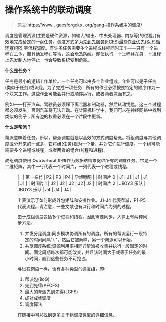 # 操作系统中的联动调度

> 原文:[https://www . geesforgeks . org/gang-操作系统中的调度/](https://www.geeksforgeeks.org/gang-scheduling-in-operating-system/)

调度是管理资源(主要是硬件资源，如输入/输出、中央处理器、内存等)的过程。)有效地完成给定的一组任务。调度方式多为[先到先服务(FCFS)](https://www.geeksforgeeks.org/program-for-fcfs-cpu-scheduling-set-1/)[最短作业优先(SJF)](https://www.geeksforgeeks.org/program-for-shortest-job-first-or-sjf-cpu-scheduling-set-1-non-preemptive/)[循环赛(RR)](https://www.geeksforgeeks.org/program-round-robin-scheduling-set-1/) 等流程调度。有许多任务需要多个进程或线程同时工作——只有一个进程在工作，而其他进程在等待，这会危及系统。即使执行一个进程并在另一个进程上先发制人地停止，也会导致系统受到危害。

**什么是任务？**

任务是最小的逻辑工作单位。一个任务可以由多个作业组成。作业可以是子任务(类似于任务)或流程。为了完成一项任务，所有的作业必须按照特定的顺序作为一个块来工作。这些作业可能会并行或顺序运行，或者两者兼而有之。

例如——打开汽车。驾驶员必须踩下离合器和制动器，然后转动钥匙。这三个过程都必须发生，否则汽车将无法启动。在计算机科学中，我们可以在神经网络中找到类似的例子；所有边的权重必须在一个片段中更新。

**什么是帮派？**

帮派意味着任务。所以，帮派调度就是以高效的方式调度帮派。将组调度与其他调度区分开来的一点是，它将组(任务)视为一个量，并对它们进行调度。一个组可能需要多个进程或线程，或者两者的组合(线程和进程)。

成组调度使用 Outsterhout 矩阵作为数据结构来促进所有的调度任务。它是一个二维矩阵，其中一行代表一个时间片，一列代表一个进程或线程。

<figure class="table">

|   | 第一亲代 | P2 | P3 | P4 | 孕烯醇酮 |
| 时间片 0 | J1 | J1 | J1 | J1 | J1 |
| 时间片 1 | J2 | J2 | J2 | J2 | J2 |
| 时间片 2 | JBOY3 乐队 | JBOY3 乐队 | J4 | J4 | J4 |

上表演示了如何形成外包矩阵和安排作业。J1-J4 代表帮派，P1-P5 代表流程。请注意，一些文献也有以行和时间片为列的过程。

由于成组调度包括多个进程和线程，因此需要同步。大体上有两种同步方法。

1.  并发分组调度:同步模块协调所有的调度。所有的帮派运行一段特定的时间间隔' t '，然后它被解释，另一个帮派可以开始。
2.  共享调度系统:资源利用率相同的帮派被收集并执行一段固定的时间。固定周期每次都可能改变，并且该时间大于或等于任务的最小时间，直到这些任务不可抢占。

与进程调度一样，也有各种类型的调度组，即:

1.  帮派包(BoG)
2.  先到先得(AFCFS)
3.  最大的帮派先到先得(LGFS)
4.  成对成组调度
5.  调度算法

在[链接中可以找到更多关于组调度类型的详细信息。](https://en.wikipedia.org/wiki/Gang_scheduling#:~:text=In%20computer%20science%2C%20gang%20scheduling,run%20simultaneously%20on%20different%20processors.&text=During%20execution%2C%20coordinated%20context%20switching,those%20in%20the%20next%20row.)

</figure>